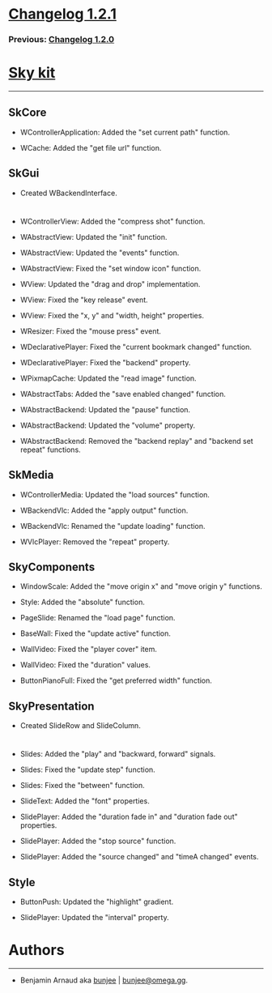 # [Changelog 1.2.1](http://omega.gg/Sky/changes/1.2.1.html)

### Previous: [Changelog 1.2.0](1.2.0.html)

# [Sky kit](http://omega.gg/Sky)
---

## SkCore

- WControllerApplication: Added the "set current path" function.

- WCache: Added the "get file url" function.


## SkGui

- Created WBackendInterface.

#

- WControllerView: Added the "compress shot" function.

- WAbstractView: Updated the "init" function.

- WAbstractView: Updated the "events" function.

- WAbstractView: Fixed the "set window icon" function.

- WView: Updated the "drag and drop" implementation.

- WView: Fixed the "key release" event.

- WView: Fixed the "x, y" and "width, height" properties.

- WResizer: Fixed the "mouse press" event.

- WDeclarativePlayer: Fixed the "current bookmark changed" function.

- WDeclarativePlayer: Fixed the "backend" property.

- WPixmapCache: Updated the "read image" function.

- WAbstractTabs: Added the "save enabled changed" function.

- WAbstractBackend: Updated the "pause" function.

- WAbstractBackend: Updated the "volume" property.

- WAbstractBackend: Removed the "backend replay" and "backend set repeat" functions.


## SkMedia

- WControllerMedia: Updated the "load sources" function.

- WBackendVlc: Added the "apply output" function.

- WBackendVlc: Renamed the "update loading" function.

- WVlcPlayer: Removed the "repeat" property.


## SkyComponents

- WindowScale: Added the "move origin x" and "move origin y" functions.

- Style: Added the "absolute" function.

- PageSlide: Renamed the "load page" function.

- BaseWall: Fixed the "update active" function.

- WallVideo: Fixed the "player cover" item.

- WallVideo: Fixed the "duration" values.

- ButtonPianoFull: Fixed the "get preferred width" function.


## SkyPresentation

- Created SlideRow and SlideColumn.

#

- Slides: Added the "play" and "backward, forward" signals.

- Slides: Fixed the "update step" function.

- Slides: Fixed the "between" function.

- SlideText: Added the "font" properties.

- SlidePlayer: Added the "duration fade in" and "duration fade out" properties.

- SlidePlayer: Added the "stop source" function.

- SlidePlayer: Added the "source changed" and "timeA changed" events.


## Style

- ButtonPush: Updated the "highlight" gradient.

- SlidePlayer: Updated the "interval" property.


# Authors
---

- Benjamin Arnaud aka [bunjee](http://bunjee.me) | <bunjee@omega.gg>.
